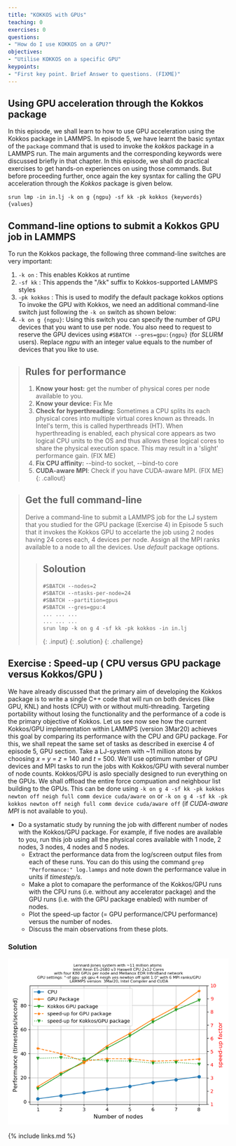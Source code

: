 ```yaml
---
title: "KOKKOS with GPUs"
teaching: 0
exercises: 0
questions:
- "How do I use KOKKOS on a GPU?"
objectives:
- "Utilise KOKKOS on a specific GPU"
keypoints:
- "First key point. Brief Answer to questions. (FIXME)"
---
```


## Using GPU acceleration through the Kokkos package

In this episode, we shall learn to how to use GPU acceleration using the Kokkos package in LAMMPS. In episode 5, we have learnt the basic syntax of the `package` command that is used to invoke the *kokkos* package in a LAMMPS run. The main arguments and the corresponding keywords were discussed briefly in that chapter. In this episode, we shall do practical exercises to get hands-on experiences on using those commands. But before proceeding further, once again the key sysntax for calling the GPU acceleration through the *Kokkos* package is given below. 

```
srun lmp -in in.lj -k on g {ngpu} -sf kk -pk kokkos {keywords} {values}
```

## Command-line options to submit a Kokkos GPU job in LAMMPS
To run the Kokkos package, the following three command-line switches are very important:
  1. ```-k on``` : This enables Kokkos at runtime
  2. ```-sf kk``` : This appends the "/kk" suffix to Kokkos-supported LAMMPS styles
  3. ```-pk kokkos``` : This is used to modify the default package kokkos options
  To invoke the GPU with Kokkos, we need an additional command-line switch just following the ```-k on``` switch as shown below:
  4. ```-k on g {ngpu}```: Using this switch you can specify the number of GPU devices that you want to use per node. You also need to request to reserve the GPU devices using `#SBATCH --gres=gpu:{ngpu}` (for *SLURM* users). Replace *ngpu* with an integer value equals to the number of devices that you like to use.
 

> ## Rules for performance
> 
> 1. **Know your host:** get the number of physical cores per node available to you. 
> 2. **Know your device:** Fix Me
> 3. **Check for hyperthreading:** Sometimes a CPU splits its each physical cores into multiple virtual cores known as threads. In Intel's term, this is called hyperthreads (HT). When hyperthreading is enabled, each physical core appears as two logical CPU units to the OS and thus allows these logical cores to share the physical execution space. This may result in a 'slight' performance gain.  (FIX ME)
> 3. **Fix CPU affinity:** --bind-to socket, --bind-to core
> 4. **CUDA-aware MPI**: Check if you have CUDA-aware MPI. (FIX ME)
{: .callout}

> ## Get the full command-line
>
> Derive a command-line to submit a LAMMPS job for the LJ system that you studied for the GPU package (Exercise 4) in Episode 5 such that it invokes the Kokkos GPU to accelarte the job using 2 nodes having 24 cores each, 4 devices per node. Assign all the MPI ranks available to a node to all the devices. Use  *default* package options.
> > ## Soloution
> > ~~~
> > #SBATCH --nodes=2
> > #SBATCH --ntasks-per-node=24
> > #SBATCH --partition=gpus
> > #SBATCH --gres=gpu:4
> > ... ... ...
> > ... ... ...
> > srun lmp -k on g 4 -sf kk -pk kokkos -in in.lj
> > ~~~
> > {: .input}
> {: .solution}
{: .challenge}


## Exercise : Speed-up ( CPU versus GPU package versus Kokkos/GPU )
We have already discussed that the primary aim of developing the Kokkos package is to write a single C++ code that will run on both devices (like GPU, KNL) and hosts (CPU) with or without multi-threading. Targeting portability without losing the functionality and the performance of a code is the primary objective of Kokkos. 
Let us see now see how the current Kokkos/GPU implementation within LAMMPS (version 3Mar20) achieves this goal by comparing its performance with the CPU and GPU package. For this, we shall repeat the same set of tasks as described in exercise 4 of episode 5, GPU section. Take a LJ-system with ~11 million atons by choosing *x* = *y* = *z* = 140 and *t* = 500. We'll use optimum number of GPU devices and MPI tasks to run the jobs with Kokkos/GPU with several number of node counts. Kokkos/GPU is aslo specially designed to run everything on the GPUs. We shall offload the entire force compuation and neighbour list building to the GPUs. This can be done using `-k on g 4 -sf kk -pk kokkos newton off neigh full comm device cuda/aware on` or `-k on g 4 -sf kk -pk kokkos newton off neigh full comm device cuda/aware off` (if *CUDA-aware MPI* is not available to you).

* Do a systamatic study by running the job with different number of nodes with the Kokkos/GPU package. For example, if five nodes are available to you, run this job using all the physical cores available with 1 node, 2 nodes, 3 nodes, 4 nodes and 5 nodes. 
  * Extract the performance data from the log/screen output files from each of these runs. You can do this using the command `grep "Performance:" log.lammps` and note down the performance value in units if *timestep/s*. 
  * Make a plot to comapare the performance of the Kokkos/GPU runs with the CPU runs (i.e. without any accelerator package) and the GPU runs (i.e. with the GPU package enabled) with number of nodes. 
  * Plot the speed-up factor (= GPU performance/CPU performance) versus the number of nodes.
  * Discuss the main observations from these plots.

### Solution

![CPUvsGPUvsKKGPU](../fig/08/CPUvsGPUvsKKGPU.png)

{% include links.md %}

